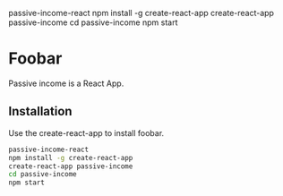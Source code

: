 passive-income-react
npm install -g create-react-app
create-react-app passive-income
cd passive-income
npm start

# Foobar

Passive income is a React App.

## Installation

Use the create-react-app to install foobar.

```bash
passive-income-react
npm install -g create-react-app
create-react-app passive-income
cd passive-income
npm start
```
